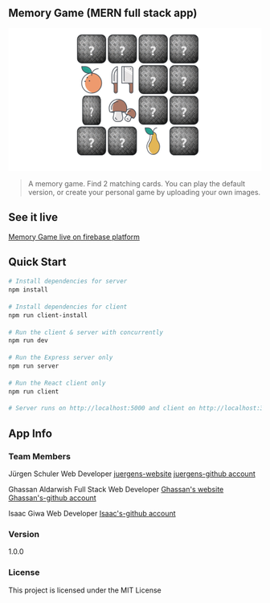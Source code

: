 ## Memory Game (MERN full stack app)



![Screenshot](src/assets/mem-home.gif)


> A memory game. Find 2 matching cards. You can play the default version, or create your personal game by uploading your own images.



## See it live

[Memory Game live on firebase platform](https://memory-game-fb235.firebaseapp.com/)

## Quick Start

```bash
# Install dependencies for server
npm install

# Install dependencies for client
npm run client-install

# Run the client & server with concurrently
npm run dev

# Run the Express server only
npm run server

# Run the React client only
npm run client

# Server runs on http://localhost:5000 and client on http://localhost:3000
```


## App Info

### Team Members




Jürgen Schuler Web Developer
[juergens-website](https://bierwurst.github.io/)
[juergens-github account](https://github.com/Bierwurst)

Ghassan Aldarwish Full Stack Web Developer
[Ghassan's website](http://ghassanaldarwish.de/)
[Ghassan's-github account](https://github.com/Ghassanooooo)

Isaac Giwa Web Developer
[Isaac's-github account](https://github.com/MrHezekiah)





### Version

1.0.0

### License

This project is licensed under the MIT License
